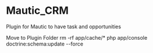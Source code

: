 # Mautic_CRM
Plugin for Mautic to have task and opportunities 

Move to Plugin Folder
rm -rf app/cache/*
php app/console doctrine:schema:update --force
